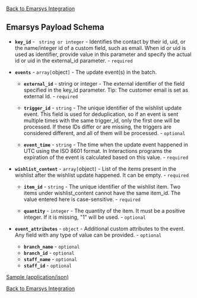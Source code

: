 [Back to Emarsys Integration](/emarsysIntegration.md)

## Emarsys Payload Schema  

- **`key_id`** - ` string or integer` - Identifies the contact by their id, uid, or the name/integer id of a custom field, such as email. When id or uid is used as identifier, provide value in this parameter and specify the actual id or uid in the external_id parameter. - `required`

- **`events`** - `array[`object`]` - The update event(s) in the batch.

  - **`external_id`** - string or integer - The external identifier of the field specified in the key_id parameter. Tip: The customer email is set as external Id. - `required`

  - **`trigger_id`** - `string` - The unique identifier of the wishlist update event. This field is used for deduplication, so if an event is sent multiple times with the same trigger_id, only the first one will be processed. If these IDs differ or are missing, the triggers are considered different, and all of them will be processed. - `optional`

  - **`event_time`** - `string` - The time when the update event happened in UTC using the ISO 8601 format. In Interactions programs the expiration of the event is calculated based on this value. - `required`

- **`wishlist_content`** - `array[`object`]` - List of the items present in the wishlist after the wishlist update happened. It can be empty. - `required`


  - **`item_id`** - `string` - The unique identifier of the wishlist item. Two items under wishlist_content cannot have the same item_id. The value entered here is case-sensitive. - `required`


  - **`quantity`** - `integer` - The quantity of the item. It must be a positive integer. If it is missing, "1" will be used. - `optional`

- **`event_attributes`** - `object` - Additional custom attributes to the event. Any field with any type of value can be provided. - `optional`

    - **`branch_name`**  - `optional`
    - **`branch_id`** - `optional`
    - **`staff_name`** - `optional`
    - **`staff_id`** - `optional`
  

[Sample (application/json)](emarsysSampleRequest.md#example-applicationjson)

[Back to Emarsys Integration](/emarsysIntegration.md)

    

